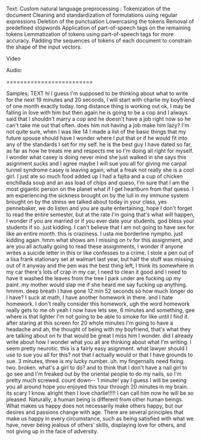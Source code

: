 Text:
    Custom natural language preprocessing :
        Tokenization of the document
        Cleaning and standardization of formulations using regular expressions
        Deletion of the punctuation
        Lowercasing the tokens
        Removal of predefined stopwords
        Application of part-of-speech tags on the remaining tokens
        Lemmatization of tokens using part-of-speech tags for more accuracy.
        Padding the sequences of tokens of each document to constrain the shape of the input vectors.

Video


Audio:
    

=========================


































Samples;
    TEXT
    hi I guess I'm supposed to be thinking about what to write for the next 19 minutes and 20  seconds, I will start with charlie my boyfriend of one month exactly today. long distance thing is  working out ok, I may be falling in love with him but then again he is going to be a cop and I  always said that I shouldn't marry a cop and he doesn't have a job right now so he can't take me  out that often. does him not having a job make him lazy? I'm not quite sure, when I was like 14 I  made a list of the basic things that my future spouse should have I wonder where I put that or if  he would fit into any of the standards I set for my self. he is the best guy I have dated so far, as  far as how he treats me and respects me so I'm doing all right for myself. I wonder what casey is  doing never mind she just walked in she says this asignment sucks and I agree maybe I will sue  you all for giving me carpal tunnel syndrome casey is leaving again, what a freak not really she is a  cool girl. I just ate so much food added up I had a fajita and a cup of chicken enchillada soup  and an ass load of chips and queso, I'm sure that I am the most gigantic person on the planet  what if I get heartburn from that queso. I am experiencing the sickness brought on by the lull in  my immune system brought on by the stress we talked about today in your class, yes  pennebaker, we do listen and you are quite entertaining, hope I don't forget to read the entire  semester, but at the rate I'm going that's what will happen, I wonder if you are married or if you  ever date your students. god bless your students if so. just kidding. I can't believe that I am not  going to have sex for like an entire month. this is craziness. I usta me borderline nympho. just  kidding again. hmm what shows am I missing on tv for this assignment, and are you all actually  going to read these assignments, I wonder if anyone writes a suicide letter in this or like  confesses to a crime. I stole a pen out of a lisa frank stationary set at walmart last year, but half  the stuff was missing out of it anyway and the pen was the best thing left, I think its somewhere  in my car there's lots of crap in my car, I need to clean it good and I need to have it washed the  leaves from the tree I park under are fucking up my paint. my mother would slap me if she  heard me say fucking up anything. hmmm. deep breath I have gone 12 min 52 seconds so how  much longer do I have? I suck at math, I have another homework in there. and I hate homework. I don't really consider this homework, ugh the word homework really gets to me oh yeah I now  have lets see, 6 minutes and something, gee where is that lighter I'm not going to be able to  smoke for like until I find it. after staring at this screen for 20 whole minutes I'm going to have a  headache and ah, the thought of being with my boyfriend, that's what they are talking about on  tv that would be great I miss him I wonder. did I already write about how I wonder what you all are  thinking about what I'm writing. I seem pretty neurotic. this is a fairly easy asignment. what  lawyer should I use to sue you all for this? not that I actually would or that I have grounds to sue. 3  minutes, three is my lucky number. uh. my fingernails need fixing. two. broken. what's a girl to  do? and to think that I don't have a nail girl to go see and I'm freaked out by the oriental people  to do my nails, so I'm pretty much screwed. count down-- 1 minute! yay I guess I will be seeing  you all around hope you enjoyed this tour through 20 minutes in my brain. its scary I know. alright  then I love charlie!!!!! I can call him now he will be so pleased.
    Naturally, a human being is different from other human beings. What makes us happy does not necessarily make others happy, but our desires and passions change with age. There are several principles that make us happy in every circumstance, such as being satisfied with what we have, never being jealous of others’ skills, displaying love for others, and not giving up in the face of adversity.
    
    
    
